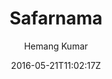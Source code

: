 ---
title: "Safarnama"
github: https://github.com/hemangsk/safarnama
demo: https://hemangsk.github.io/safarnama
author: Hemang Kumar

ssg:
  - Jekyll
cms:
  - No Cms
date: 2016-05-21T11:02:17Z
github_branch: master
stale: true
---
